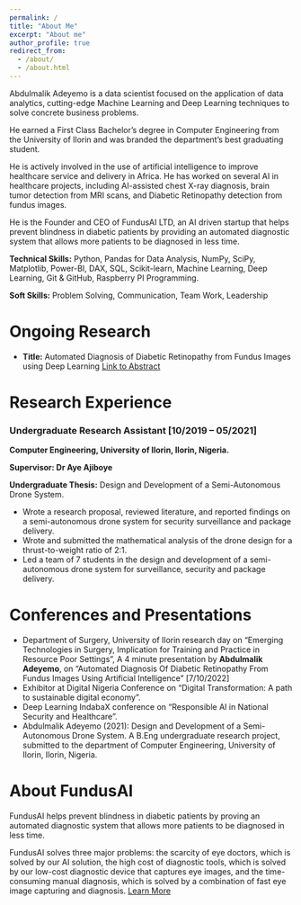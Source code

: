 ```yaml
---
permalink: /
title: "About Me"
excerpt: "About me"
author_profile: true
redirect_from: 
  - /about/
  - /about.html
---
```


Abdulmalik Adeyemo is a data scientist focused on the application of data analytics, cutting-edge Machine Learning and Deep Learning techniques to solve concrete business problems.

He earned a First Class Bachelor’s degree in Computer Engineering from the University of Ilorin and was branded the department’s best graduating student.

He is actively involved in the use of artificial intelligence to improve healthcare service and delivery in Africa. He has worked on several AI in healthcare projects, including AI-assisted chest X-ray diagnosis, brain tumor detection from MRI scans, and Diabetic Retinopathy detection from fundus images.

He is the Founder and CEO of FundusAI LTD, an AI driven startup that helps prevent blindness in diabetic patients by providing an automated diagnostic system that allows more patients to be diagnosed in less time.


**Technical Skills:** Python, Pandas for Data Analysis, NumPy, SciPy, Matplotlib, Power-BI, DAX, SQL, Scikit-learn, Machine Learning, Deep Learning, Git & GitHub, Raspberry PI Programming.

**Soft Skills:** Problem Solving, Communication, Team Work, Leadership


# Ongoing Research
- **Title:** Automated Diagnosis of Diabetic Retinopathy from Fundus Images using Deep Learning
[Link to Abstract](https://drive.google.com/file/d/1BUt2lw-XjOvMxK0UolWJTCkRfbdpB1OE/view?usp=share_link)
 

# Research Experience
### **Undergraduate Research Assistant** **[10/2019 – 05/2021]**
**Computer Engineering, University of Ilorin, Ilorin, Nigeria.**

**Supervisor: Dr Aye Ajiboye**

**Undergraduate Thesis:** Design and Development of a Semi-Autonomous Drone System.

- Wrote a research proposal, reviewed literature, and reported findings on a semi-autonomous drone system for security surveillance and package delivery.
- Wrote and submitted the mathematical analysis of the drone design for a thrust-to-weight ratio of 2:1.
- Led a team of 7 students in the design and development of a semi-autonomous drone system for surveillance, security and package delivery.


# Conferences and Presentations
- Department of Surgery, University of Ilorin research day on “Emerging Technologies in Surgery, Implication for Training and Practice in Resource Poor Settings”, A 4 minute presentation by **Abdulmalik Adeyemo**, on “Automated Diagnosis Of Diabetic Retinopathy From Fundus Images Using Artificial Intelligence” [7/10/2022]
- Exhibitor at Digital Nigeria Conference on “Digital Transformation: A path to sustainable digital economy”.
- Deep Learning IndabaX conference on “Responsible AI in National Security and Healthcare”.
- Abdulmalik Adeyemo (2021): Design and Development of a Semi-Autonomous Drone System. A B.Eng undergraduate research project, submitted to the department of Computer Engineering, University of Ilorin, Ilorin, Nigeria.


# About FundusAI

FundusAI helps prevent blindness in diabetic patients by proving an automated diagnostic system that allows more patients to be diagnosed in less time.

FundusAI solves three major problems: the scarcity of eye doctors, which is solved by our AI solution, the high cost of diagnostic tools, which is solved by our low-cost diagnostic device that captures eye images, and the time-consuming manual diagnosis, which is solved by a combination of fast eye image capturing and diagnosis. [Learn More](www.fundusai.com)
